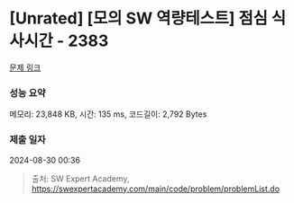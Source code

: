 # [Unrated] [모의 SW 역량테스트] 점심 식사시간 - 2383 

[문제 링크](https://swexpertacademy.com/main/code/problem/problemDetail.do?contestProbId=AV5-BEE6AK0DFAVl) 

### 성능 요약

메모리: 23,848 KB, 시간: 135 ms, 코드길이: 2,792 Bytes

### 제출 일자

2024-08-30 00:36



> 출처: SW Expert Academy, https://swexpertacademy.com/main/code/problem/problemList.do